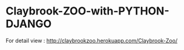 # Claybrook-ZOO-with-PYTHON-DJANGO
For detail view : http://claybrookzoo.herokuapp.com/Claybrook-Zoo/
